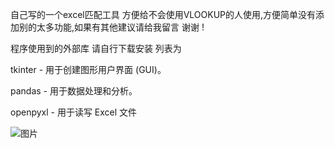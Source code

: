自己写的一个excel匹配工具 方便给不会使用VLOOKUP的人使用,方便简单没有添加别的太多功能,如果有其他建议请给我留言 谢谢 ! 


程序使用到的外部库 请自行下载安装  列表为 

tkinter - 用于创建图形用户界面 (GUI)。

pandas - 用于数据处理和分析。

openpyxl - 用于读写 Excel 文件

![图片](https://github.com/user-attachments/assets/853af821-fb4c-461e-8b9d-3541e4d30cb8)
